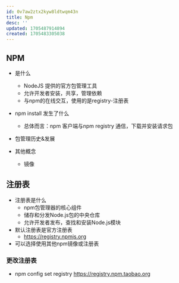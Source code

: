 ```yaml
---
id: 0v7aw2ztx2kyw8ldtwqm43n
title: Npm
desc: ''
updated: 1705487914894
created: 1705483305038
---
```



## NPM

- 是什么
    - NodeJS 提供的官方包管理工具
    - 允许开发者安装，共享，管理依赖
    - 与npm的在线交互，使用的是registry-注册表

- npm install 发生了什么
    - 总体而言：npm 客户端与npm registry 通信，下载并安装请求包

- 包管理历史&发展

- 其他概念
    - 镜像

## 注册表

- 注册表是什么
    - npm包管理器的核心组件
    - 储存和分发Node.js包的中央仓库
    - 允许开发者发布，查找和安装Node.js模块
- 默认注册表是官方注册表
    -  https://registry.npmjs.org
- 可以选择使用其他npm镜像或注册表

### 更改注册表

- npm config set registry https://registry.npm.taobao.org

